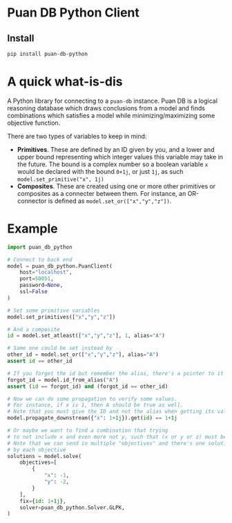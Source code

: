# Puan DB Python Client
## Install
```bash
pip install puan-db-python
```

# A quick what-is-dis
A Python library for connecting to a `puan-db` instance. Puan DB is a logical reasoning database which draws conclusions from a model and finds combinations which satisfies a model while minimizing/maximizing some objective function.

There are two types of variables to keep in mind: 
- <b>Primitives</b>. These are defined by an ID given by you, and a lower and upper bound representing which integer values this variable may take in the future. The bound is a complex number so a boolean variable `x` would be declared with the bound `0+1j`, or just `1j`, as such `model.set_primitive("x", 1j)` 
- <b>Composites</b>. These are created using one or more other primitives or composites as a connecter between them. For instance, an OR-connector is defined as `model.set_or(["x","y","z"])`.

# Example
```python
import puan_db_python

# Connect to back end
model = puan_db_python.PuanClient(
    host="localhost",
    port=50051,
    password=None,
    ssl=False
)

# Set some primitive variables
model.set_primitives(["x","y","z"])

# And a composite
id = model.set_atleast(["x","y","z"], 1, alias="A")

# Same one could be set instead by
other_id = model.set_or(["x","y","z"], alias="A")
assert id == other_id

# If you forget the id but remember the alias, there's a pointer to it
forgot_id = model.id_from_alias("A")
assert (id == forgot_id) and (forgot_id == other_id)

# Now we can do some propagation to verify some values.
# For instance, if x is 1, then A should be true as well.
# Note that you must give the ID and not the alias when getting its value
model.propagate_downstream({"x": 1+1j}).get(id) == 1+1j 

# Or maybe we want to find a combination that trying
# to not include x and even more not y, such that (x or y or z) must be true.
# Note that we can send in multiple "objectives" and there's one solution returned
# by each objective
solutions = model.solve(
    objectives=[
        {
            "x": -1, 
            "y": -2,
        }
    ], 
    fix={id: 1+1j}, 
    solver=puan_db_python.Solver.GLPK,
)
```
